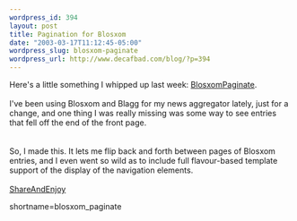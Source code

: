 ```yaml
--- 
wordpress_id: 394
layout: post
title: Pagination for Blosxom
date: "2003-03-17T11:12:45-05:00"
wordpress_slug: blosxom-paginate
wordpress_url: http://www.decafbad.com/blog/?p=394
---
```

Here's a little something I whipped up last week:  <a href="http://www.decafbad.com/twiki/bin/view/Main/BlosxomPaginate">BlosxomPaginate</a>.
<br /><br />
I've been using Blosxom and Blagg for my news aggregator lately, just
for a change, and one thing I was really missing was some way to see
entries that fell off the end of the front page.  
<br /><br />
So, I made this.  It
lets me flip back and forth between pages of Blosxom entries, and I
even went so wild as to include full flavour-based template support of
the display of the navigation elements.
<br /><br />
<a href="http://www.decafbad.com/twiki/bin/view/Main/ShareAndEnjoy">ShareAndEnjoy</a>
<!--more-->
shortname=blosxom_paginate
